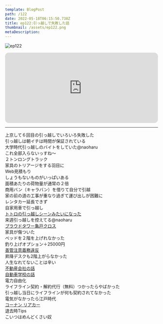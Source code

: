 ```yaml
---
template: BlogPost
path: /122
date: 2022-05-18T06:15:50.738Z
title: ep122:引っ越しで失敗した話
thumbnail: /assets/ep122.png
metaDescription:
---
```

![ep122](/assets/ep122.png)

<iframe style="border-radius:12px" src="https://open.spotify.com/embed/episode/07GpZTvEBEMLHF59NcyCUI?utm_source=generator" width="100%" height="232" frameBorder="0" allowfullscreen="" allow="autoplay; clipboard-write; encrypted-media; fullscreen; picture-in-picture"></iframe>

***

上京して６回目の引っ越しでいろいろ失敗した  
引っ越しは朝イチは時間が保証されている  
大学時代引っ越しのバイトをしていた@naoharu  
これ全部入らないっすね〜  
２トンロングトラック  
家具のトリアージをする羽目に  
Web見積もり  
しょうもないものがいっぱいある  
面積あたりの荷物量が通常の２倍  
商用バン（キャラバン）を借りて自分で引越  
家の前の道の工事が重なり過ぎて運び出しが困難に  
レンタカー延長できず  
自家用車で引っ越し  
[トトロの引っ越しシーンみたいになった](https://twitter.com/hayashimunehiro/status/1162652113492516865?lang=ca)  
来週引っ越しを控えてる@naoharu  
[プラウドタワー亀戸クロス](https://www.proud-web.jp/mansion/b115280/)  
家具が傷ついた  
ベッドを２階を上げれなかった  
釣り上げオプション＋25000円  
[善管注意義務違反](https://www.pfa.or.jp/yogoshu/se/se10.html)  
昇降デスクも2階上がらなかった  
人生なれてないことは辛い  
[不動産会社の話](https://jamming.fm/118)  
[自動車学校の話](https://jamming.fm/121)  
電力自由化  
ライフライン契約・解約代行（無料）つかったらやばかった  
引っ越し当日にライフラインが何も契約されてなかった  
電気がなかったら江戸時代  
[コーナン リアカー](https://pro.kohnan-eshop.com/shop/g/g4969182195996/)  
退去時Tips  
こいつはめんどくさい奴  